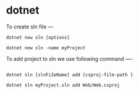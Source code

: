 # dotnet


To create sln file — 

```
dotnet new sln [options]

dotnet new sln -name myProject
```


To add project to sln we use following command —-

```

dotnet sln [slnFiIeName] add [csproj-file-path ]

dotnet sln myProject.sln add Web/Web.csproj
```
